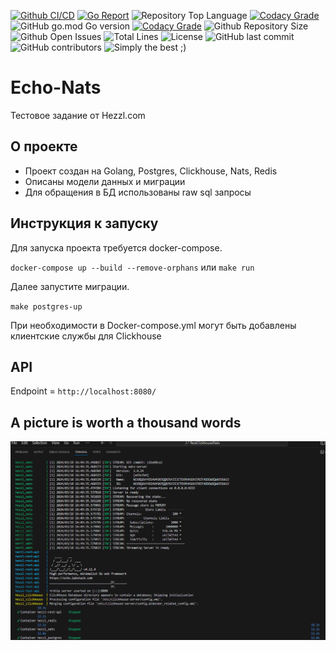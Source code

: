 [![Github CI/CD](https://img.shields.io/github/workflow/status/IskenT/Echo-Nats)](https://github.com/evt/callback/actions)
[![Go Report](https://goreportcard.com/badge/github.com/IskenT/Echo-Nats)](https://goreportcard.com/report/github.com/IskenT/Echo-Nats)
![Repository Top Language](https://img.shields.io/github/languages/top/IskenT/Echo-Nats)
[![Codacy Grade](https://img.shields.io/codacy/grade/c9467ed47e064b1981e53862d0286d65)](https://www.codacy.com/gh/IskenT/Echo-Nats/dashboard)
![GitHub go.mod Go version](https://img.shields.io/github/go-mod/go-version/IskenT/Echo-Nats)
[![Codacy Grade](https://img.shields.io/codacy/grade/c9467ed47e064b1981e53862d0286d65)](https://www.codacy.com/gh/IskenT/Echo-Nats/dashboard)
![Github Repository Size](https://img.shields.io/github/repo-size/IskenT/Echo-Nats)
![Github Open Issues](https://img.shields.io/github/issues/IskenT/Echo-Nats)
![Total Lines](https://img.shields.io/tokei/lines/github/IskenT/Echo-Nats)
![License](https://img.shields.io/badge/license-MIT-green)
![GitHub last commit](https://img.shields.io/github/last-commit/IskenT/Echo-Nats)
![GitHub contributors](https://img.shields.io/github/contributors/IskenT/Echo-Nats)
![Simply the best ;)](https://img.shields.io/badge/simply-the%20best%20%3B%29-orange)


# Echo-Nats
Тестовое задание от Hezzl.com
## О проекте
- Проект создан на Golang, Postgres, Clickhouse, Nats, Redis
- Описаны модели данных и миграции
- Для обращения в БД использованы raw sql запросы
## Инструкция к запуску
Для запуска проекта требуется docker-compose.

`docker-compose up --build --remove-orphans` или `make run`

Далее запустите миграции. 

`make postgres-up`

При необходимости в Docker-compose.yml могут быть добавлены клиентские службы для Clickhouse
## API
Endpoint = `http://localhost:8080/`

## A picture is worth a thousand words

<img src="./images/hezzl-run.PNG">

